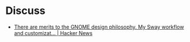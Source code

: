 # Discuss
- [There are merits to the GNOME design philosophy. My Sway workflow and customizat... | Hacker News](https://news.ycombinator.com/item?id=39552282)
